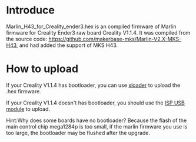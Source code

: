 # Introduce
Marlin_H43_for_Creality_ender3.hex is an compiled firmware of Marlin firmware for Creality Ender3 raw board Creality V1.1.4. It was compiled from the source code: https://github.com/makerbase-mks/Marlin-V2.X-MKS-H43, and had added the support of MKS H43. 

# How to upload
If your Creality V1.1.4 has bootloader, you can use [xloader](http://www.hobbytronics.co.uk/download/XLoader.zip) to upload the .hex firmware.

If your Creality V1.1.4 doesn't has bootloader, you should use the [ISP USB module](https://www.aliexpress.com/item/4001211961989.html?spm=2114.12010615.8148356.12.6b2d2c13ei8zzR) to upload. 

Hint:Why does some boards have no bootloader? Because the flash of the main control chip mega1284p is too small, if the marlin firmware you use is too large, the bootloader may be flushed after the upgrade.




